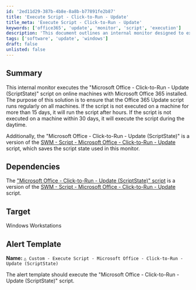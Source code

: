 ```yaml
---
id: '2ed11d29-387b-4b8e-8a8b-b77891fe2b87'
title: 'Execute Script - Click-to-Run - Update'
title_meta: 'Execute Script - Click-to-Run - Update'
keywords: ['office365', 'update', 'monitor', 'script', 'execution']
description: 'This document outlines an internal monitor designed to execute the Microsoft Office Click-to-Run Update script on online machines with Microsoft Office 365 installed. It ensures the update script runs regularly, executing after hours if not run in 15 days and during the day if not run in 30 days.'
tags: ['software', 'update', 'windows']
draft: false
unlisted: false
---
```


## Summary

This internal monitor executes the "Microsoft Office - Click-to-Run - Update (ScriptState)" script on online machines with Microsoft Office 365 installed. The purpose of this solution is to ensure that the Office 365 Update script runs regularly on all machines. If the script is not executed on a machine for more than 15 days, it will run the script after hours. If the script is not executed on a machine within 30 days, it will execute the script during the daytime.

Additionally, the "Microsoft Office - Click-to-Run - Update (ScriptState)" is a version of the [SWM - Script - Microsoft Office - Click-to-Run - Update](<../scripts/Microsoft Office - Click-to-Run - Update.md>) script, which saves the script state used in this monitor.

## Dependencies

The ["Microsoft Office - Click-to-Run - Update (ScriptState)" script](<../scripts/WebP Vulnerability Report.md>) is a version of the [SWM - Script - Microsoft Office - Click-to-Run - Update](<../scripts/Microsoft Office - Click-to-Run - Update.md>) script.

## Target

Windows Workstations

## Alert Template

**Name:** `△ Custom - Execute Script - Microsoft Office - Click-to-Run - Update (ScriptState)`

The alert template should execute the "Microsoft Office - Click-to-Run - Update (ScriptState)" script.




